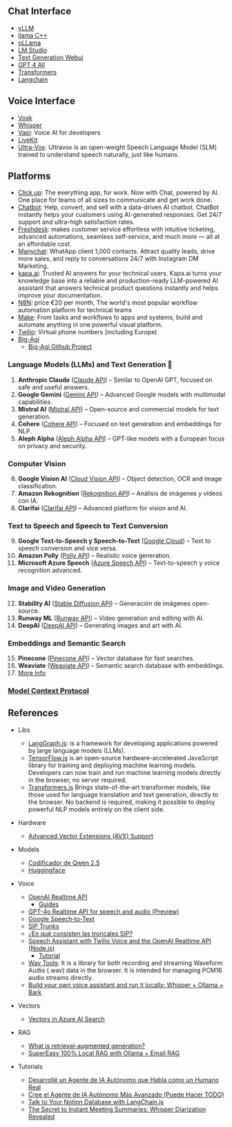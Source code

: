 
## Chat Interface   
- [vLLM](./doc/vllm.md)
- [llama C++](./doc/llama.cpp.md)
- [oLLama](./doc/oLLama.md)
- [LM Studio](./doc/lmstudio.md)
- [Text Generation Webui](./doc/text-generation-webui.md)
- [GPT 4 All](./doc/gpt4all.md)
- [Transformers](./doc/transformers.md)
- [Langchain](./doc/langchain.md)

## Voice Interface   
- [Vosk](./doc/vosk.md)
- [Whisper](./doc/whisper.cpp.md)
- [Vapi](https://vapi.ai/): Voice AI for developers
- [LiveKit](https://livekit.io/)
- [Ultra-Vox](https://www.ultravox.ai/): Ultravox is an open-weight Speech Language Model (SLM) trained to understand speech naturally, just like humans.

## Platforms 
- [Click up](https://clickup.com/lp?utm_source=youtube&utm_medium=cpc&utm_campaign=yt_cpc_ar_nnc_pro_trial_all-devices_troas_lp_x_all-departments_x_all-custom-combinations&utm_content=am_cs-combo_rva_all-industries_all-features_all-use-cases_custom-combination-epd&utm_creative=714766731773_AD-3551-employee-influencer-edits-VA3_rva_30-60s_prod_trytoday&gclid=Cj0KCQiAgdC6BhCgARIsAPWNWH0Vz1vbm7sPRrDBp3pPCIUxm1fXlPernCnRhq4WKBQ1aSSQ5DcLFkIaAt44EALw_wcB): The everything app, for work. Now with Chat, powered by AI. One place for teams of all sizes to communicate and get work done. 
- [Chatbot](https://www.chatbot.com/): Help, convert, and sell with a data-driven AI chatbot. ChatBot instantly helps your customers using AI-generated responses. Get 24/7 support and ultra-high satisfaction rates.
- [Freshdesk](https://www.freshworks.com/freshdesk/lp/freshdesk-brand-2/?tactic_id=3387638&utm_source=google-adwords&utm_medium=FD-Search-Brand-Shift-EU-FSE-Spain&utm_campaign=FD-Search-Brand-Shift-EU-FSE-Spain&utm_term=freshdesk&device=c&matchtype=e&network=g&gclid=Cj0KCQiA0--6BhCBARIsADYqyL-N5cXlBaPuMnWfci02Bo49Lrz6q9LlseZduYzf15ujMRrArzJhIVYaAmRHEALw_wcB&audience=kwd-30002131023&ad_id=719956445166&gad_source=1): makes customer service effortless with intuitive ticketing, advanced automations, seamless self-service, and much more — all at an affordable cost.
- [Manychat](https://manychat.com/pricing): WhatApp client 1,000 contacts. Attract quality leads, drive more sales, and reply to conversations 24/7 with Instagram DM Marketing.
- [kapa.ai](https://www.kapa.ai/): Trusted AI answers for your technical users. Kapa.ai turns your knowledge base into a reliable and production-ready LLM-powered AI assistant that answers technical product questions instantly and helps improve your documentation. 
- [N8N](https://n8n.io/pricing/): price €20 per month, The world's most popular workflow automation platform for technical teams
- [Make](https://www.make.com/en): From tasks and workflows to apps and systems, build and automate anything in one powerful visual platform.
- [Twilio](https://www.twilio.com/en-us): Virtual phone numbers (including Europe)
- [Big-Agi](https://big-agi.com/)
    - [Big-Agi Github Project](https://github.com/enricoros/big-AGI/blob/v2-dev/docs/pixels/big-AGI-compo-20240201_small.png)

### **Language Models (LLMs) and Text Generation**  🚀
1. **Anthropic Claude** ([Claude API](https://www.anthropic.com/)) – Similar to OpenAI GPT, focused on safe and useful answers. 
2. **Google Gemini** ([Gemini API](https://ai.google.dev/)) – Advanced Google models with multimodal capabilities.
3. **Mistral AI** ([Mistral API](https://mistral.ai/)) – Open-source and commercial models for text generation.
4. **Cohere** ([Cohere API](https://cohere.com/)) – Focused on text generation and embeddings for NLP.
5. **Aleph Alpha** ([Aleph Alpha API](https://www.aleph-alpha.com/)) – GPT-like models with a European focus on privacy and security.

### **Computer Vision**  
6. **Google Vision AI** ([Cloud Vision API](https://cloud.google.com/vision)) – Object detection, OCR and image classification.
7. **Amazon Rekognition** ([Rekognition API](https://aws.amazon.com/rekognition/)) – Análisis de imágenes y vídeos con IA.  
8. **Clarifai** ([Clarifai API](https://www.clarifai.com/)) – Advanced platform for vision and AI.

### **Text to Speech and Speech to Text Conversion**  
9. **Google Text-to-Speech y Speech-to-Text** ([Google Cloud](https://cloud.google.com/text-to-speech)) – Text to speech conversion and vice versa. 
10. **Amazon Polly** ([Polly API](https://aws.amazon.com/polly/)) – Realistic voice generation.  
11. **Microsoft Azure Speech** ([Azure Speech API](https://azure.microsoft.com/en-us/products/cognitive-services/speech-services)) – Text-to-speech y voice recognition advanced.  

### **Image and Video Generation**  
12. **Stability AI** ([Stable Diffusion API](https://stablediffusionweb.com/)) – Generación de imágenes open-source.  
13. **Runway ML** ([Runway API](https://runwayml.com/)) – Video generation and editing with AI.
14. **DeepAI** ([DeepAI API](https://deepai.org/)) – Generating images and art with AI.

### **Embeddings and Semantic Search**  
15. **Pinecone** ([Pinecone API](https://www.pinecone.io/)) – Vector database for fast searches.
16. **Weaviate** ([Weaviate API](https://weaviate.io/)) – Semantic search database with embeddings.
17. [More Info](./doc/embeddings.md)

### [Model Context Protocol](./doc/mpc.md)

## References
- Libs
    - [LangGraph.js](https://langchain-ai.github.io/langgraphjs/#why-use-langgraph):  is a framework for developing applications powered by large language models (LLMs).
    - [TensorFlow.js](https://github.com/tensorflow/tfjs) is an open-source hardware-accelerated JavaScript library for training and deploying machine learning models. Developers can now train and run machine learning models directly in the browser, no server required.
    - [Transformers.js](https://huggingface.co/docs/transformers.js/en/index) Brings state-of-the-art transformer models, like those used for language translation and text generation, directly to the browser. No backend is required, making it possible to deploy powerful NLP models entirely on the client side.
- Hardware
    - [Advanced Vector Extensions (AVX) Support](https://learn.microsoft.com/es-es/windows/win32/debug/avx-support-portal)

- Models 
    - [Codificador de Qwen 2.5](https://www.datacamp.com/es/tutorial/qwen-coder-2-5?dc_referrer=https%3A%2F%2Fwww.google.com%2F)
    - [Huggingface](https://huggingface.co/models?sort=modified&search=ggml)

- Voice
    - [OpenAI Realtime API](https://platform.openai.com/docs/guides/realtime/overview?text-generation-quickstart-example=audio)
        - [Guides](https://platform.openai.com/docs/guides/realtime)
    - [GPT-4o Realtime API for speech and audio (Preview)](https://learn.microsoft.com/en-us/azure/ai-services/openai/realtime-audio-quickstart?pivots=ai-foundry-portal&tabs=keyless%2Cwindows)
    - [Google Speech‑to‑Text](https://cloud.google.com/speech-to-text/docs?hl=es-419)
    - [SIP Trunks](https://voz.com/trunk-sip-landing-desktop/?utm_source=google&utm_medium=cpc&utm_campaign=16810016847&utm_content=1005424&utm_term=sip%20trunk%20espa%C3%B1a&utm_device=c&gad_source=1&gclid=CjwKCAiAtNK8BhBBEiwA8wVt92wmvKJRNT9DpvQQihnaYTcvRthKgJO5pRFoCuvWbUhpEUr5w6fU_hoCszkQAvD_BwE)
    - [¿En qué consisten las troncales SIP?](https://aws.amazon.com/es/what-is/sip-trunking/)
    - [Speech Assistant with Twilio Voice and the OpenAI Realtime API (Node.js)](https://github.com/twilio-samples/speech-assistant-openai-realtime-api-node)
        - [Tutorial](https://www.twilio.com/en-us/blog/voice-ai-assistant-openai-realtime-api-node)
    - [Wav Tools](https://www.npmjs.com/package/wavtools/v/0.1.5): It is a library for both recording and streaming Waveform Audio (.wav) data in the browser. It is intended for managing PCM16 audio streams directly.    
    - [Build your own voice assistant and run it locally: Whisper + Ollama + Bark](https://blog.duy.dev/build-your-own-voice-assistant-and-run-it-locally/)

- Vectors 
    - [Vectors in Azure AI Search](https://learn.microsoft.com/en-us/azure/search/vector-search-overview)

- RAG
    - [What is retrieval-augmented generation?](https://research.ibm.com/blog/retrieval-augmented-generation-RAG)
    - [SuperEasy 100% Local RAG with Ollama + Email RAG](https://github.com/AllAboutAI-YT/easy-local-rag)
    
- Tutorials
    - [Desarrollé un Agente de IA Autónomo que Habla como un Humano Real](https://www.youtube.com/watch?v=pzLaFYkSudU)
    - [Cree el Agente de IA Autónomo Más Avanzado (Puede Hacer TODO)](https://www.youtube.com/watch?v=4mpef_cuymY)
    - [Talk to Your Notion Database with LangChain.js](https://medium.com/@kenzic/talk-to-your-notion-database-with-langchain-js-d3b15900d79e)
    - [The Secret to Instant Meeting Summaries: Whisper Diarization Revealed](https://www.youtube.com/watch?v=lgwSAL40dJg)